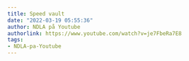 ```yaml
---
title: Speed vault
date: "2022-03-19 05:55:36"
author: NDLA på Youtube
authorlink: https://www.youtube.com/watch?v=je7FbeRa7E8
tags:
- NDLA-pa-Youtube
---
```

